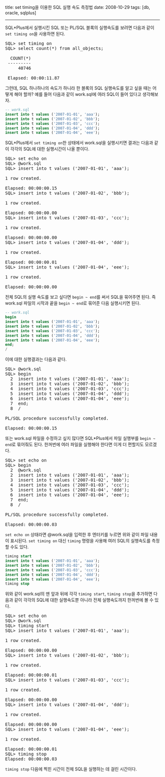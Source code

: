 title: set timing을 이용한 SQL 실행 속도 측정법
date: 2008-10-29
tags: [db, oracle, sqlplus]

---
SQL*Plus에서 실행시킨 SQL 또는 PL/SQL 블록의 실행속도를 보려면 다음과 같이 `set timing on`을 사용하면 된다.
<!--more-->

<pre class="console">
SQL> set timing on
SQL> select count(*) from all_objects;

  COUNT(*)
 ---------
     40746

 Elapsed: 00:00:11.87
</pre>

그런데, SQL 하나하나의 속도가 하니라 한 블록의 SQL 실행속도를 알고 싶을 때는 어떻게 해야 할까? 예를 들어 다음과 같이 work.sql에 여러 SQL이 들어 있다고 생각해보자.

```sql
-- work.sql
insert into t values ('2007-01-01', 'aaa');
insert into t values ('2007-01-02', 'bbb');
insert into t values ('2007-01-03', 'ccc');
insert into t values ('2007-01-04', 'ddd');
insert into t values ('2007-01-04', 'eee');
```

SQL*Plus에서 `set timing on`한 상태에서 work.sql을 실행시키면 결과는 다음과 같이 각각의 SQL에 대한 실행시간이 나올 뿐이다.

<pre class="console">
SQL> set echo on
SQL> @work.sql
SQL> insert into t values ('2007-01-01', 'aaa');

1 row created.

Elapsed: 00:00:00.15
SQL> insert into t values ('2007-01-02', 'bbb');

1 row created.

Elapsed: 00:00:00.00
SQL> insert into t values ('2007-01-03', 'ccc');

1 row created.

Elapsed: 00:00:00.00
SQL> insert into t values ('2007-01-04', 'ddd');

1 row created.

Elapsed: 00:00:00.01
SQL> insert into t values ('2007-01-04', 'eee');

1 row created.

Elapsed: 00:00:00.00
</pre>

전체 SQL의 실행 속도를 보고 싶다면 `begin ~ end`를 써서 SQL을 묶어주면 된다. 즉 work.sql 파일의 시작과 끝을 `begin ~ end`로 묶어준 다음 실행시키면 된다.

```sql
-- work.sql
begin
insert into t values ('2007-01-01', 'aaa');
insert into t values ('2007-01-02', 'bbb');
insert into t values ('2007-01-03', 'ccc');
insert into t values ('2007-01-04', 'ddd');
insert into t values ('2007-01-04', 'eee');
end;
/
```

이에 대한 실행결과는 다음과 같다.

<pre class="console">
SQL> @work.sql
SQL> begin
  2  insert into t values ('2007-01-01', 'aaa');
  3  insert into t values ('2007-01-02', 'bbb');
  4  insert into t values ('2007-01-03', 'ccc');
  5  insert into t values ('2007-01-04', 'ddd');
  6  insert into t values ('2007-01-04', 'eee');
  7  end;
  8  /

PL/SQL procedure successfully completed.

Elapsed: 00:00:00.15
</pre>

또는 work.sql 파일을 수정하고 싶지 많다면 SQL*Plus에서 파일 실행부를 `begin ~ end`로 묶어줘도 된다. 한꺼번에 여러 파일을 실행해야 한다면 이게 더 편할지도 모르겠다.

<pre class="console">
SQL> set echo on
SQL> begin
  2  @work.sql
  2  insert into t values ('2007-01-01', 'aaa');
  3  insert into t values ('2007-01-02', 'bbb');
  4  insert into t values ('2007-01-03', 'ccc');
  5  insert into t values ('2007-01-04', 'ddd');
  6  insert into t values ('2007-01-04', 'eee');
  7  end;
  8  /

PL/SQL procedure successfully completed.

Elapsed: 00:00:00.03
</pre>

`set echo on` 상태라면 @work.sql을 입력한 후 엔터키를 누르면 위와 같이 파일 내용이 표시된다.
`set timing on` 대신 `timing` 명령을 사용해 여러 SQL의 실행속도를 측정할 수도 있다.

```sql
timing start
insert into t values ('2007-01-01', 'aaa');
insert into t values ('2007-01-02', 'bbb');
insert into t values ('2007-01-03', 'ccc');
insert into t values ('2007-01-04', 'ddd');
insert into t values ('2007-01-04', 'eee');
timing stop
```

위와 같이 work.sql의 맨 앞과 뒤에 각각 `timing start`, `timing stop`을 추가하면 다음과 같이 각각의 SQL에 대한 실행속도뿐 아니라 전체 실행속도까지 한꺼번에 볼 수 있다.

<pre class="console">
SQL> set echo on
SQL> @work.sql
SQL> timing start
SQL> insert into t values ('2007-01-01', 'aaa');

1 row created.

Elapsed: 00:00:00.00
SQL> insert into t values ('2007-01-02', 'bbb');

1 row created.

Elapsed: 00:00:00.01
SQL> insert into t values ('2007-01-03', 'ccc');

1 row created.

Elapsed: 00:00:00.00
SQL> insert into t values ('2007-01-04', 'ddd');

1 row created.

Elapsed: 00:00:00.00
SQL> insert into t values ('2007-01-04', 'eee');

1 row created.

Elapsed: 00:00:00.01
SQL> timing stop
Elapsed: 00:00:00.03
</pre>

`timing stop` 다음에 찍힌 시간이 전체 SQL을 실행하는 데 걸린 시간이다.
